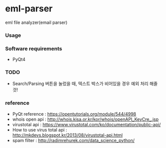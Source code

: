 # eml-parser
eml file analyzer(email parser)

### Usage

### Software requirements
- PyQt4


### TODO
- Search/Parsing 버튼을 눌렀을 때, 텍스트 박스가 비어있을 경우 예외 처리 해줄 것!

### reference

- PyQt reference : https://opentutorials.org/module/544/4998
- whois open api : http://whois.kisa.or.kr/kor/whois/openAPI_KeyCre_.jsp
- virustotal api : https://www.virustotal.com/ko/documentation/public-api/
- How to use virus total api : http://mkdevs.blogspot.kr/2013/08/virustotal-api.html
- spam filter : http://radimrehurek.com/data_science_python/
